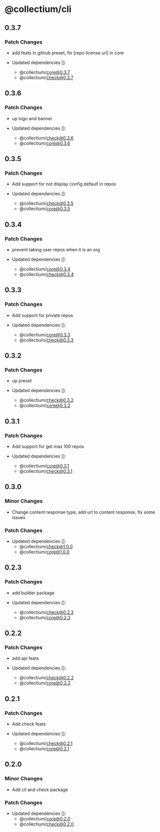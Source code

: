 # @collectium/cli

## 0.3.7

### Patch Changes

- add feats in github preset, fix [repo license url] in core

- Updated dependencies []:
  - @collectium/core@0.3.7
  - @collectium/check@0.3.7

## 0.3.6

### Patch Changes

- up logo and banner

- Updated dependencies []:
  - @collectium/check@0.3.6
  - @collectium/core@0.3.6

## 0.3.5

### Patch Changes

- Add support for not display config default in repos

- Updated dependencies []:
  - @collectium/check@0.3.5
  - @collectium/core@0.3.5

## 0.3.4

### Patch Changes

- prevent taking user repos when it is an org

- Updated dependencies []:
  - @collectium/core@0.3.4
  - @collectium/check@0.3.4

## 0.3.3

### Patch Changes

- Add support for private repos

- Updated dependencies []:
  - @collectium/core@0.3.3
  - @collectium/check@0.3.3

## 0.3.2

### Patch Changes

- up preset

- Updated dependencies []:
  - @collectium/check@0.3.2
  - @collectium/core@0.3.2

## 0.3.1

### Patch Changes

- Add support for get max 100 repos

- Updated dependencies []:
  - @collectium/core@0.3.1
  - @collectium/check@0.3.1

## 0.3.0

### Minor Changes

- Change content response type, add url to content response, fix some issues

### Patch Changes

- Updated dependencies []:
  - @collectium/check@1.0.0
  - @collectium/core@1.0.0

## 0.2.3

### Patch Changes

- add builder package

- Updated dependencies []:
  - @collectium/check@0.2.3
  - @collectium/core@0.2.3

## 0.2.2

### Patch Changes

- add api feats

- Updated dependencies []:
  - @collectium/check@0.2.2
  - @collectium/core@0.2.2

## 0.2.1

### Patch Changes

- Add check feats

- Updated dependencies []:
  - @collectium/check@0.2.1
  - @collectium/core@0.2.1

## 0.2.0

### Minor Changes

- Add cli and check package

### Patch Changes

- Updated dependencies []:
  - @collectium/core@0.2.0
  - @collectium/check@0.2.0
